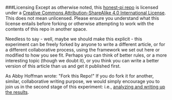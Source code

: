 ###Licensing 
Except as otherwise noted, this [honest-pi repo](https://github.com/ASU-CPI/honest-pi) is licensed under a [Creative Commons Attribution-ShareAlike 4.0 International License](http://creativecommons.org/licenses/by-sa/4.0/deed.en_US). This does not mean unlicensed. Please ensure you understand what this license entails before forking or otherwise attempting to work with the contents of this repo in another space.

Needless to say - well, maybe we should make this explicit - this experiment can be freely forked by anyone to write a different article, or for a different collaborative process, using the framework we set out here or modified to how you see fit. Perhaps you can think of better rules, or a more interesting topic (though we doubt it), or you think you can write a better version of this article than us and get it published first. 

As Abby Hoffman wrote: "Fork this Repo!" If you do fork it for another, similar, collaborative writing purpose, we would simply encourage you to join us in the second stage of this experiment: i.e., [analyzing and writing up the results](https://github.com/ASU-CPI/github-experiment). 
